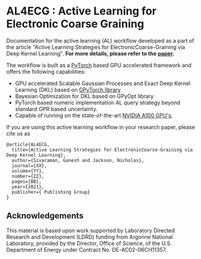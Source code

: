 # AL4ECG : Active Learning for Electronic Coarse Graining 


Documentation for the active learning (AL) workflow developed as a part of the article "Active Learning Strategies for ElectronicCoarse-Graining via Deep Kernel Learning". 
__For more details, please refer to the [paper](https://www.url_to_be_added.com).__


The workflow is built as a [PyTorch](https://pytorch.org) based GPU accelerated framework and offers the following capabilities:

* GPU accelerated Scalable Gaussian Processes and Exact Deep Kernel Learning (DKL) based on [GPyTorch library](https://gpytorch.ai)
* Bayesian Optimization for DKL based on GPyOpt library 
* PyTorch based numeric implementation AL query strategy beyond standard GPR based uncertainty.
* Capable of running on the state-of-the-art [NVIDIA A100 GPU's](https://www.nvidia.com/en-us/data-center/a100/).




If you are using this active learning workflow  in your research paper, please cite us as
```
@article{AL4ECG,
  title={Active Learning Strategies for ElectronicCoarse-Graining via Deep Kernel Learning},
  author={Sivaraman, Ganesh and Jackson, Nicholas},
  journal={XX},
  volume={YY},
  number={ZZ},
  pages={BB},
  year={2021},
  publisher={ Publishing Group}
}
```

## Acknowledgements
This  material  is  based  upon  work  supported  by  Laboratory  Directed  Research  and  Development (LDRD) funding from Argonne National Laboratory, provided by the Director, Office of Science, of the U.S. Department of Energy under Contract No. DE-AC02-06CH11357.
